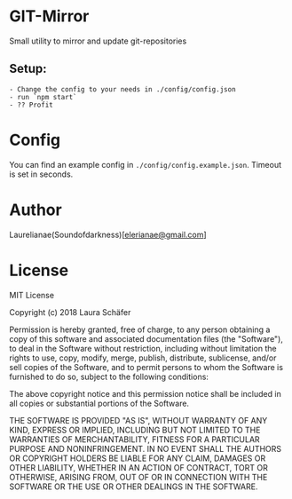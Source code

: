 # GIT-Mirror

Small utility to mirror and update git-repositories

## Setup:
    - Change the config to your needs in ./config/config.json
    - run `npm start`
    - ?? Profit

# Config
You can find an example config in `./config/config.example.json`.
Timeout is set in seconds.

# Author

Laurelianae(Soundofdarkness)[elerianae@gmail.com]


# License

MIT License

Copyright (c) 2018 Laura Schäfer

Permission is hereby granted, free of charge, to any person obtaining a copy
of this software and associated documentation files (the "Software"), to deal
in the Software without restriction, including without limitation the rights
to use, copy, modify, merge, publish, distribute, sublicense, and/or sell
copies of the Software, and to permit persons to whom the Software is
furnished to do so, subject to the following conditions:

The above copyright notice and this permission notice shall be included in all
copies or substantial portions of the Software.

THE SOFTWARE IS PROVIDED "AS IS", WITHOUT WARRANTY OF ANY KIND, EXPRESS OR
IMPLIED, INCLUDING BUT NOT LIMITED TO THE WARRANTIES OF MERCHANTABILITY,
FITNESS FOR A PARTICULAR PURPOSE AND NONINFRINGEMENT. IN NO EVENT SHALL THE
AUTHORS OR COPYRIGHT HOLDERS BE LIABLE FOR ANY CLAIM, DAMAGES OR OTHER
LIABILITY, WHETHER IN AN ACTION OF CONTRACT, TORT OR OTHERWISE, ARISING FROM,
OUT OF OR IN CONNECTION WITH THE SOFTWARE OR THE USE OR OTHER DEALINGS IN THE
SOFTWARE.